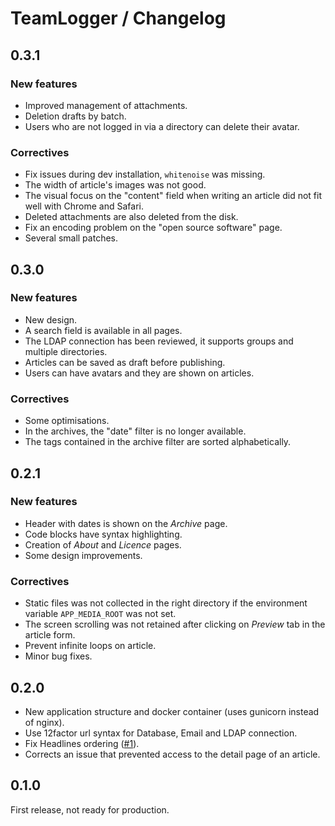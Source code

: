 TeamLogger / Changelog
=====================

0.3.1
-----

### New features 

* Improved management of attachments.
* Deletion drafts by batch.
* Users who are not logged in via a directory can delete their avatar.

### Correctives

* Fix issues during dev installation, `whitenoise` was missing.
* The width of article's images was not good.
* The visual focus on the "content" field when writing an article did not fit well with Chrome and Safari.
* Deleted attachments are also deleted from the disk.
* Fix an encoding problem on the "open source software" page.
* Several small patches.

0.3.0
-----

### New features 

* New design.
* A search field is available in all pages.
* The LDAP connection has been reviewed, it supports groups and multiple directories.
* Articles can be saved as draft before publishing.
* Users can have avatars and they are shown on articles.

### Correctives

* Some optimisations.
* In the archives, the "date" filter is no longer available.
* The tags contained in the archive filter are sorted alphabetically.

0.2.1
-----

### New features 

* Header with dates is shown on the _Archive_ page.
* Code blocks have syntax highlighting.
* Creation of _About_ and _Licence_ pages.
* Some design improvements.

### Correctives

* Static files was not collected in the right directory if the environment variable `APP_MEDIA_ROOT` was not set.
* The screen scrolling was not retained after clicking on _Preview_ tab in the article form.
* Prevent infinite loops on article.
* Minor bug fixes.

0.2.0
-----

* New application structure and docker container (uses gunicorn instead of nginx).
* Use 12factor url syntax for Database, Email and LDAP connection.
* Fix Headlines ordering ([#1](https://github.com/mpapillon/django-teamlogger/issues/1)).
* Corrects an issue that prevented access to the detail page of an article.

0.1.0
-----

First release, not ready for production.
